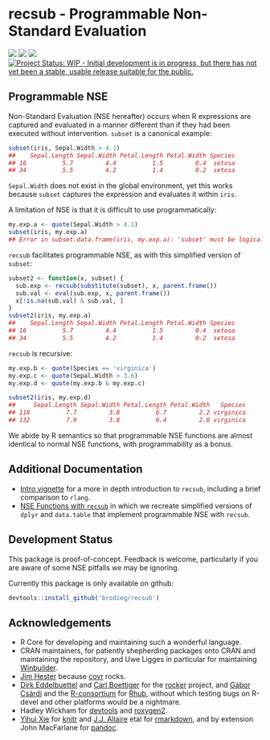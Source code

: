 <!-- README.md is generated from README.Rmd. Please edit that file -->



# recsub - Programmable Non-Standard Evaluation

[![](https://travis-ci.org/brodieG/recsub.svg?branch=master)](https://travis-ci.org/brodieG/recsub)
[![](https://codecov.io/github/brodieG/recsub/coverage.svg?branch=master)](https://codecov.io/github/brodieG/recsub?branch=master)
[![](http://www.r-pkg.org/badges/version/recsub)](https://cran.r-project.org/package=recsub)
[![Project Status: WIP - Initial development is in progress, but there has not yet been a stable, usable release suitable for the public.](http://www.repostatus.org/badges/latest/wip.svg)](http://www.repostatus.org/#wip)


## Programmable NSE

Non-Standard Evaluation (NSE hereafter) occurs when R expressions are
captured and evaluated in a manner different than if they had been executed
without intervention.  `subset` is a canonical example:


```r
subset(iris, Sepal.Width > 4.1)
##    Sepal.Length Sepal.Width Petal.Length Petal.Width Species
## 16          5.7         4.4          1.5         0.4  setosa
## 34          5.5         4.2          1.4         0.2  setosa
```

`Sepal.Width` does not exist in the global environment, yet this works because
`subset` captures the expression and evaluates it within `iris`.

A limitation of NSE is that it is difficult to use programmatically:


```r
my.exp.a <- quote(Sepal.Width > 4.1)
subset(iris, my.exp.a)
## Error in subset.data.frame(iris, my.exp.a): 'subset' must be logical
```

`recsub` facilitates programmable NSE, as with this simplified version of
`subset`:


```r
subset2 <- function(x, subset) {
  sub.exp <- recsub(substitute(subset), x, parent.frame())
  sub.val <- eval(sub.exp, x, parent.frame())
  x[!is.na(sub.val) & sub.val, ]
}
subset2(iris, my.exp.a)
##    Sepal.Length Sepal.Width Petal.Length Petal.Width Species
## 16          5.7         4.4          1.5         0.4  setosa
## 34          5.5         4.2          1.4         0.2  setosa
```

`recsub` is recursive:


```r
my.exp.b <- quote(Species == 'virginica')
my.exp.c <- quote(Sepal.Width > 3.6)
my.exp.d <- quote(my.exp.b & my.exp.c)

subset2(iris, my.exp.d)
##     Sepal.Length Sepal.Width Petal.Length Petal.Width   Species
## 118          7.7         3.8          6.7         2.2 virginica
## 132          7.9         3.8          6.4         2.0 virginica
```

We abide by R semantics so that programmable NSE functions are almost
identical to normal NSE functions, with programmability as a bonus.


## Additional Documentation

* [Intro
  vignette](http://htmlpreview.github.io/?https://github.com/brodieG/recsub/blob/master/inst/doc/introduction.html)
  for a more in depth introduction to `recsub`, including a brief comparison to
  `rlang`.
* [NSE Functions with
  `recsub`](http://htmlpreview.github.io/?https://github.com/brodieG/recsub/blob/master/inst/doc/nse-fun.html)
  in which we recreate simplified versions of `dplyr` and `data.table` that
  implement programmable NSE with `recsub`.

## Development Status

This package is proof-of-concept.  Feedback is welcome, particularly if you are
aware of some NSE pitfalls we may be ignoring.

Currently this package is only available on github:


```r
devtools::install_github('brodieg/recsub')
```

## Acknowledgements

* R Core for developing and maintaining such a wonderful language.
* CRAN maintainers, for patiently shepherding packages onto CRAN and maintaining
  the repository, and Uwe Ligges in particular for maintaining
  [Winbuilder](http://win-builder.r-project.org/).
* [Jim Hester](https://github.com/jimhester) because
  [covr](https://cran.r-project.org/package=covr) rocks.
* [Dirk Eddelbuettel](https://github.com/eddelbuettel) and [Carl
  Boettiger](https://github.com/cboettig) for the
  [rocker](https://github.com/rocker-org/rocker) project, and [Gábor
  Csárdi](https://github.com/gaborcsardi) and the
  [R-consortium](https://www.r-consortium.org/) for
  [Rhub](https://github.com/r-hub), without which testing bugs on R-devel and
  other platforms would be a nightmare.
* Hadley Wickham for [devtools](https://cran.r-project.org/package=devtools) and
  [roxygen2](https://cran.r-project.org/package=roxygen2).
* [Yihui Xie](https://github.com/yihui) for
  [knitr](https://cran.r-project.org/package=knitr) and  [J.J.
  Allaire](https://github.com/jjallaire) etal for
  [rmarkdown](https://cran.r-project.org/package=rmarkdown), and by extension
  John MacFarlane for [pandoc](http://pandoc.org/).

